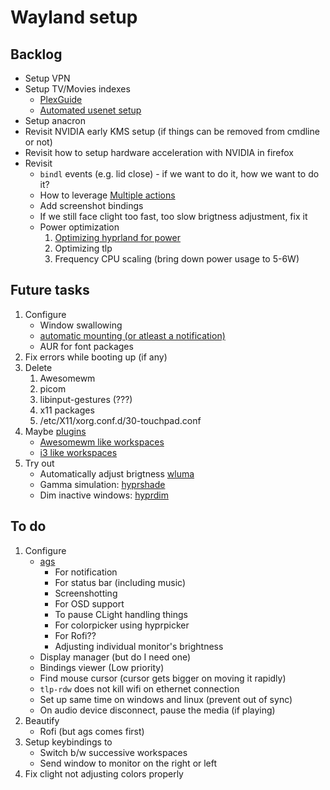 # Wayland setup

## Backlog

- Setup VPN
- Setup TV/Movies indexes
  - [PlexGuide](https://github.com/plexguide/PlexGuide.com)
  - [Automated usenet setup](https://blog.decryption.net.au/t/a-fully-automated-usenet-piracy-machine-with-plex-sabnzbd-and-sonarr/130)
- Setup anacron
- Revisit NVIDIA early KMS setup (if things can be removed from cmdline or not)
- Revisit how to setup hardware acceleration with NVIDIA in firefox
- Revisit
  - `bindl` events (e.g. lid close) - if we want to do it, how we want to do it?
  - How to leverage [Multiple actions](http://wiki.hyprland.org/Configuring/Binds/#multiple-binds-to-one-key)
  - Add screenshot bindings
  - If we still face clight too fast, too slow brigtness adjustment, fix it
  - Power optimization
    1. [Optimizing hyprland for power](http://wiki.hyprland.org/FAQ/#how-do-i-make-hyprland-draw-as-little-power-as-possible-on-my-laptop)
    2. Optimizing tlp
    3. Frequency CPU scaling (bring down power usage to 5-6W)

## Future tasks

1. Configure
   - Window swallowing
   - [automatic mounting (or atleast a notification)](https://wiki.hyprland.org/Useful-Utilities/Other/#automatically-mounting-using-udiskie)
   - AUR for font packages
2. Fix errors while booting up (if any)
3. Delete
   1. Awesomewm
   2. picom
   3. libinput-gestures (???)
   4. x11 packages
   5. /etc/X11/xorg.conf.d/30-touchpad.conf
4. Maybe [plugins](https://wiki.hyprland.org/Plugins/Using-Plugins/#getting-plugins)
   - [Awesomewm like workspaces](https://github.com/Duckonaut/split-monitor-workspaces?tab=readme-ov-file)
   - [i3 like workspaces](https://github.com/outfoxxed/hy3)
5. Try out
   - Automatically adjust brigtness [wluma](https://github.com/maximbaz/wluma?tab=readme-ov-file)
   - Gamma simulation: [hyprshade](https://github.com/loqusion/hyprshade)
   - Dim inactive windows: [hyprdim](https://github.com/donovanglover/hyprdim)

## To do

1. Configure
   - [ags](https://github.com/Aylur/ags/?tab=readme-ov-file)
     - For notification
     - For status bar (including music)
     - Screenshotting
     - For OSD support
     - To pause CLight handling things
     - For colorpicker using hyprpicker
     - For Rofi??
     - Adjusting individual monitor's brightness
   - Display manager (but do I need one)
   - Bindings viewer (Low priority)
   - Find mouse cursor (cursor gets bigger on moving it rapidly)
   - `tlp-rdw` does not kill wifi on ethernet connection
   - Set up same time on windows and linux (prevent out of sync)
   - On audio device disconnect, pause the media (if playing)
2. Beautify
   - Rofi (but ags comes first)
3. Setup keybindings to
   - Switch b/w successive workspaces
   - Send window to monitor on the right or left
4. Fix clight not adjusting colors properly
